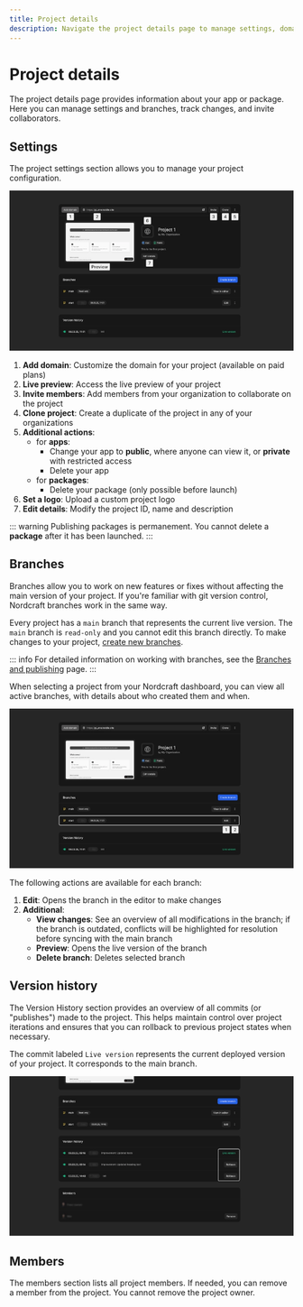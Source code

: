 ```yaml
---
title: Project details
description: Navigate the project details page to manage settings, domains, branches, track version history and configure team member access permissions.
---
```


# Project details

The project details page provides information about your app or package. Here you can manage settings and branches, track changes, and invite collaborators.

## Settings

The project settings section allows you to manage your project configuration.

![Project settings|16/9](project-settings.webp)

1. **Add domain**: Customize the domain for your project (available on paid plans)
2. **Live preview**: Access the live preview of your project
3. **Invite members**: Add members from your organization to collaborate on the project
4. **Clone project**: Create a duplicate of the project in any of your organizations
5. **Additional actions**:
    - for **apps**:
        - Change your app to **public**, where anyone can view it, or **private** with restricted access
        - Delete your app
    - for **packages**:
        - Delete your package (only possible before launch)
6. **Set a logo**: Upload a custom project logo
7. **Edit details**: Modify the project ID, name and description

::: warning
Publishing packages is permanement. You cannot delete a **package** after it has been launched.
:::

## Branches

Branches allow you to work on new features or fixes without affecting the main version of your project. If you're familiar with git version control, Nordcraft branches work in the same way.

Every project has a `main` branch that represents the current live version. The `main` branch is `read-only` and you cannot edit this branch directly. To make changes to your project, [create new branches](/get-started/branches-and-publishing#create-a-new-branch).

::: info
For detailed information on working with branches, see the [Branches and publishing](/get-started/branches-and-publishing) page.
:::

When selecting a project from your Nordcraft dashboard, you can view all active branches, with details about who created them and when.

![Branch actions|16/9](branch-actions.webp)

The following actions are available for each branch:

1. **Edit**: Opens the branch in the editor to make changes
2. **Additional**:
    - **View changes**: See an overview of all modifications in the branch; if the branch is outdated, conflicts will be highlighted for resolution before syncing with the main branch
    - **Preview**: Opens the live version of the branch
    - **Delete branch**: Deletes selected branch

## Version history

The Version History section provides an overview of all commits (or "publishes") made to the project. This helps maintain control over project iterations and ensures that you can rollback to previous project states when necessary.

The commit labeled `Live version` represents the current deployed version of your project. It corresponds to the main branch.

![Version history|16/9](version-history.webp)

## Members

The members section lists all project members. If needed, you can remove a member from the project. You cannot remove the project owner.
